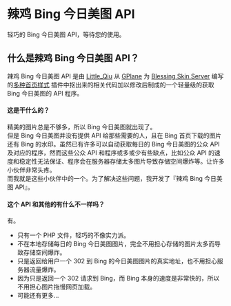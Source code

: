# 辣鸡 Bing 今日美图 API

轻巧的 Bing 今日美图 API，等待您的使用。

## 什么是辣鸡 Bing 今日美图 API？

辣鸡 Bing 今日美图 API 是由 [Little_Qiu](https://www.littleqiu.net) 从 [GPlane](http://www.gplane.win/) 为 [Blessing Skin Server](https://github.com/printempw/blessing-skin-server) 编写的[多种首页样式](http://plugin.gplane.win/home/market/plugin/1) 插件中抠出来的相关代码加以修改后制成的一个轻量级的获取 Bing 今日美图的 API 程序。

#### 这是干什么的？

精美的图片总是不够多，所以 Bing 今日美图就出现了。  
但是 Bing 今日美图并没有提供 API 给那些需要的人，且在 Bing 首页下载的图片还有 Bing 的水印。虽然已有许多可以自动获取每日的 Bing 今日美图的公众 API 及对应的程序，然而这些公众 API 和程序或多或少有些缺点，比如公众 API 的速度和稳定性无法保证、程序会在服务器存储太多图片导致存储空间爆炸等。让许多小伙伴非常头疼。  
而我就是这些小伙伴中的一个。为了解决这些问题，我开发了『辣鸡 Bing 今日美图 API』。

#### 这个 API 和其他的有什么不一样吗？

有。

- 只有一个 PHP 文件，轻巧的不像实力派。
- 不在本地存储每日的 Bing 今日美图图片，完全不用担心存储的图片太多而导致存储空间爆炸。
- 只是返回给用户一个 302 到 Bing 的今日美图图片的真实地址，也不用担心服务器流量爆炸。
- 因为只是返回一个 302 请求到 Bing，而 Bing 本身的速度是非常快的，所以不用担心图片拖慢网页加载。
- 可能还有更多...

